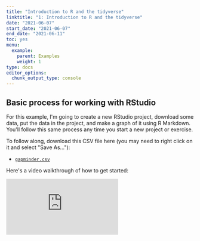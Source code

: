 ```yaml
---
title: "Introduction to R and the tidyverse"
linktitle: "1: Introduction to R and the tidyverse"
date: "2021-06-07"
start_date: "2021-06-07"
end_date: "2021-06-11"
toc: yes
menu:
  example:
    parent: Examples
    weight: 1
type: docs
editor_options: 
  chunk_output_type: console
---
```




## Basic process for working with RStudio

For this example, I'm going to create a new RStudio project, download some data, put the data in the project, and make a graph of it using R Markdown. You'll follow this same process any time you start a new project or exercise.

To follow along, download this CSV file here (you may need to right click on it and select "Save As…"):

- [<i class="fas fa-file-csv"></i> `gapminder.csv`](/data/gapminder.csv)

Here's a video walkthrough of how to get started:

<div class="embed-responsive embed-responsive-16by9">
<iframe class="embed-responsive-item" src="https://www.youtube.com/embed/kXlZbDZpfR0" frameborder="0" allow="accelerometer; autoplay; encrypted-media; gyroscope; picture-in-picture" allowfullscreen></iframe>
</div>
